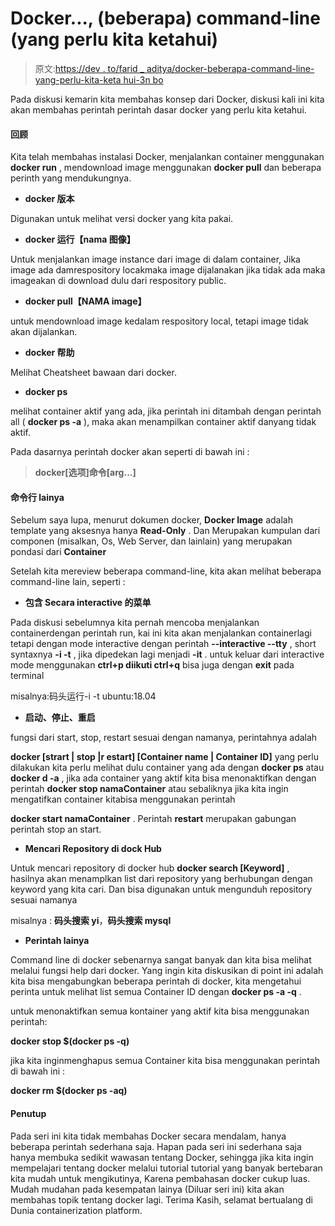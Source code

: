 # Docker..., (beberapa) command-line (yang perlu kita ketahui)

> 原文:[https://dev . to/farid _ aditya/docker-beberapa-command-line-yang-perlu-kita-keta hui-3n bo](https://dev.to/farid_aditya/docker-beberapa-command-line-yang-perlu-kita-ketahui-3nbo)

Pada diskusi kemarin kita membahas konsep dari Docker, diskusi kali ini kita akan membahas perintah perintah dasar docker yang perlu kita ketahui.

#### [](#review)回顾

Kita telah membahas instalasi Docker, menjalankan container menggunakan **docker run** , mendownload image menggunakan **docker pull** dan beberapa perinth yang mendukungnya.

*   **docker 版本**

Digunakan untuk melihat versi docker yang kita pakai.

*   **docker 运行【nama 图像】**

Untuk menjalankan image instance dari image di dalam container, Jika image ada damrespository locakmaka image dijalanakan jika tidak ada maka imageakan di download dulu dari respository public.

*   **docker pull【NAMA image】**

untuk mendownload image kedalam respository local, tetapi image tidak akan dijalankan.

*   **docker 帮助**

Melihat Cheatsheet bawaan dari docker.

*   **docker ps**

melihat container aktif yang ada, jika perintah ini ditambah dengan perintah all ( **docker ps -a** ), maka akan menampilkan container aktif danyang tidak aktif.

Pada dasarnya perintah docker akan seperti di bawah ini :

> **docker[选项]命令[arg...]**

#### [](#commandline-lainya)命令行 lainya

Sebelum saya lupa, menurut dokumen docker, **Docker Image** adalah template yang aksesnya hanya **Read-Only** . Dan Merupakan kumpulan dari componen (misalkan, Os, Web Server, dan lainlain) yang merupakan pondasi dari **Container**

Setelah kita mereview beberapa command-line, kita akan melihat beberapa command-line lain, seperti :

*   **包含 Secara interactive 的菜单**

Pada diskusi sebelumnya kita pernah mencoba menjalankan containerdengan perintah run, kai ini kita akan menjalankan containerlagi tetapi dengan mode interactive dengan perintah **--interactive --tty** , short syntaxnya **-i -t** , jika dipedekan lagi menjadi **-it** . untuk keluar dari interactive mode menggunakan **ctrl+p diikuti ctrl+q** bisa juga dengan **exit** pada terminal

misalnya:码头运行-i -t ubuntu:18.04

*   **启动、停止、重启**

fungsi dari start, stop, restart sesuai dengan namanya, perintahnya adalah

**docker [strart | stop |r estart] [Container name | Container ID]** yang perlu dilakukan kita perlu melihat dulu container yang ada dengan **docker ps** atau **docker d -a** , jika ada container yang aktif kita bisa menonaktifkan dengan perintah **docker stop namaContainer** atau sebaliknya jika kita ingin mengatifkan container kitabisa menggunakan perintah

**docker start namaContainer** . Perintah **restart** merupakan gabungan perintah stop an start.

*   **Mencari Repository di dock Hub**

Untuk mencari repository di docker hub **docker search [Keyword]** , hasilnya akan menamplkan list dari repository yang berhubungan dengan keyword yang kita cari. Dan bisa digunakan untuk mengunduh repository sesuai namanya

misalnya : **码头搜索 yi**，**码头搜索 mysql**

*   **Perintah lainya**

Command line di docker sebenarnya sangat banyak dan kita bisa melihat melalui fungsi help dari docker. Yang ingin kita diskusikan di point ini adalah kita bisa mengabungkan beberapa perintah di docker, kita mengetahui perinta untuk melihat list semua Container ID dengan **docker ps -a -q** .

untuk menonaktifkan semua kontainer yang aktif kita bisa menggunakan perintah:

**docker stop $(docker ps -q)**

jika kita inginmenghapus semua Container kita bisa menggunakan perintah di bawah ini :

**docker rm $(docker ps -aq)**

#### [](#penutup)Penutup

Pada seri ini kita tidak membahas Docker secara mendalam, hanya beberapa perintah sederhana saja. Hapan pada seri ini sederhana saja hanya membuka sedikit wawasan tentang Docker, sehingga jika kita ingin mempelajari tentang docker melalui tutorial tutorial yang banyak bertebaran kita mudah untuk mengikutinya, Karena pembahasan docker cukup luas. Mudah mudahan pada kesempatan lainya (Diluar seri ini) kita akan membahas topik tentang docker lagi. Terima Kasih, selamat bertualang di Dunia containerization platform.